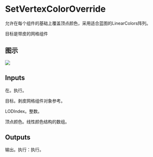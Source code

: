 # SetVertexColorOverride

允许在每个组件的基础上覆盖顶点颜色，采用适合蓝图的LinearColors阵列。

目标是带皮的网格组件

## 图示

![]($-20221218-18271175.png)

## Inputs

在。执行。

目标。剥皮网格组件对象参考。

LODIndex。整数。

顶点颜色。线性颜色结构的数组。 

## Outputs

输出。执行：执行。
